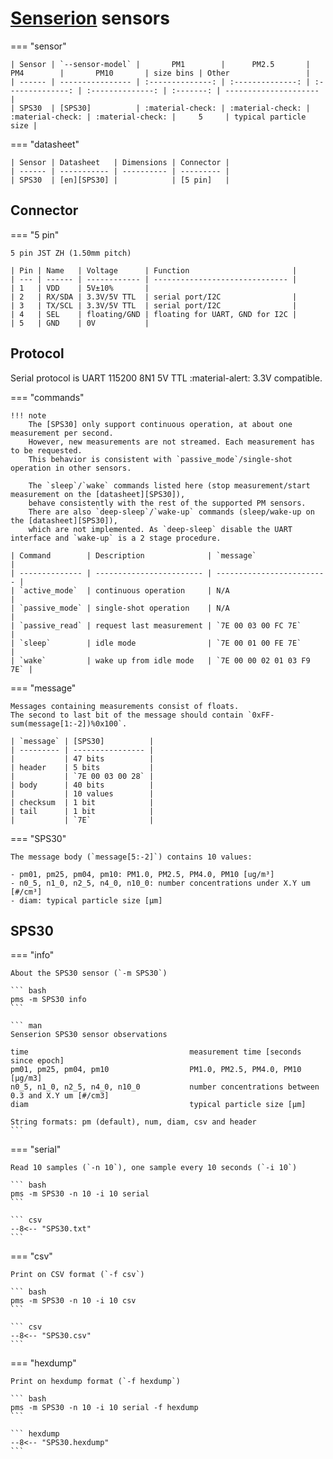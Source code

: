 # [Senserion] sensors

=== "sensor"

    | Sensor | `--sensor-model` |       PM1        |      PM2.5       |       PM4        |       PM10       | size bins | Other                 |
    | ------ | ---------------- | :--------------: | :--------------: | :--------------: | :--------------: | :-------: | --------------------- |
    | SPS30  | [SPS30]          | :material-check: | :material-check: | :material-check: | :material-check: |     5     | typical particle size |

=== "datasheet"

    | Sensor | Datasheet   | Dimensions | Connector |
    | ------ | ----------- | ---------- | --------- |
    | SPS30  | [en][SPS30] |            | [5 pin]   |

[Senserion]: https://www.sensirion.com/en/environmental-sensors/particulate-matter-sensors-pm25/
[SPS30]: https://www.sensirion.com/fileadmin/user_upload/customers/sensirion/Dokumente/9.6_Particulate_Matter/Datasheets/Sensirion_PM_Sensors_SPS30_Datasheet.pdf

[SPS30]: #sps30
[5 pin]: #connector

## Connector

=== "5 pin"

    5 pin JST ZH (1.50mm pitch)

    | Pin | Name   | Voltage      | Function                       |
    | --- | ------ | ------------ | ------------------------------ |
    | 1   | VDD    | 5V±10%       |
    | 2   | RX/SDA | 3.3V/5V TTL  | serial port/I2C                |
    | 3   | TX/SCL | 3.3V/5V TTL  | serial port/I2C                |
    | 4   | SEL    | floating/GND | floating for UART, GND for I2C |
    | 5   | GND    | 0V           |

## Protocol

Serial protocol is UART 115200 8N1 5V TTL :material-alert: 3.3V compatible.

=== "commands"

    !!! note
        The [SPS30] only support continuous operation, at about one measurement per second.
        However, new measurements are not streamed. Each measurement has to be requested.
        This behavior is consistent with `passive_mode`/single-shot operation in other sensors.

        The `sleep`/`wake` commands listed here (stop measurement/start measurement on the [datasheet][SPS30]),
        behave consistently with the rest of the supported PM sensors.
        There are also `deep-sleep`/`wake-up` commands (sleep/wake-up on the [datasheet][SPS30]),
        which are not implemented. As `deep-sleep` disable the UART interface and `wake-up` is a 2 stage procedure.

    | Command        | Description              | `message`                 |
    | -------------- | ------------------------ | ------------------------- |
    | `active_mode`  | continuous operation     | N/A                       |
    | `passive_mode` | single-shot operation    | N/A                       |
    | `passive_read` | request last measurement | `7E 00 03 00 FC 7E`       |
    | `sleep`        | idle mode                | `7E 00 01 00 FE 7E`       |
    | `wake`         | wake up from idle mode   | `7E 00 00 02 01 03 F9 7E` |

=== "message"

    Messages containing measurements consist of floats.
    The second to last bit of the message should contain `0xFF-sum(message[1:-2])%0x100`.

    | `message` | [SPS30]          |
    | --------- | ---------------- |
    |           | 47 bits          |
    | header    | 5 bits           |
    |           | `7E 00 03 00 28` |
    | body      | 40 bits          |
    |           | 10 values        |
    | checksum  | 1 bit            |
    | tail      | 1 bit            |
    |           | `7E`             |

=== "SPS30"

    The message body (`message[5:-2]`) contains 10 values:

    - pm01, pm25, pm04, pm10: PM1.0, PM2.5, PM4.0, PM10 [ug/m³]
    - n0_5, n1_0, n2_5, n4_0, n10_0: number concentrations under X.Y um [#/cm³]
    - diam: typical particle size [μm]

## SPS30

=== "info"

    About the SPS30 sensor (`-m SPS30`)

    ``` bash
    pms -m SPS30 info
    ```

    ``` man
    Senserion SPS30 sensor observations

    time                                    measurement time [seconds since epoch]
    pm01, pm25, pm04, pm10                  PM1.0, PM2.5, PM4.0, PM10 [μg/m3]
    n0_5, n1_0, n2_5, n4_0, n10_0           number concentrations between 0.3 and X.Y um [#/cm3]
    diam                                    typical particle size [μm]

    String formats: pm (default), num, diam, csv and header
    ```

=== "serial"

    Read 10 samples (`-n 10`), one sample every 10 seconds (`-i 10`)

    ``` bash
    pms -m SPS30 -n 10 -i 10 serial
    ```

    ``` csv
    --8<-- "SPS30.txt"
    ```

=== "csv"

    Print on CSV format (`-f csv`)

    ``` bash
    pms -m SPS30 -n 10 -i 10 csv
    ```

    ``` csv
    --8<-- "SPS30.csv"
    ```

=== "hexdump"

    Print on hexdump format (`-f hexdump`)

    ``` bash
    pms -m SPS30 -n 10 -i 10 serial -f hexdump
    ```

    ``` hexdump
    --8<-- "SPS30.hexdump"
    ```
